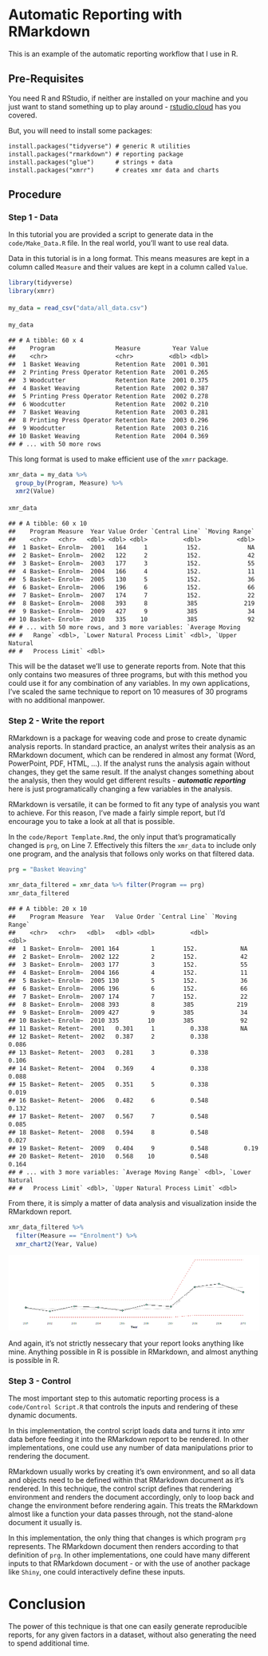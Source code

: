 
# Automatic Reporting with RMarkdown

This is an example of the automatic reporting workflow that I use in R.

## Pre-Requisites

You need R and RStudio, if neither are installed on your machine and you
just want to stand something up to play around -
[rstudio.cloud](https://rstudio.cloud/) has you covered.

But, you will need to install some packages:

    install.packages("tidyverse") # generic R utilities
    install.packages("rmarkdown") # reporting package
    install.packages("glue")      # strings + data
    install.packages("xmrr")      # creates xmr data and charts

## Procedure

### Step 1 - Data

In this tutorial you are provided a script to generate data in the
`code/Make_Data.R` file. In the real world, you’ll want to use real
data.

Data in this tutorial is in a long format. This means measures are kept
in a column called `Measure` and their values are kept in a column
called `Value`.

``` r
library(tidyverse)
library(xmrr)

my_data = read_csv("data/all_data.csv")

my_data
```

    ## # A tibble: 60 x 4
    ##    Program                 Measure         Year Value
    ##    <chr>                   <chr>          <dbl> <dbl>
    ##  1 Basket Weaving          Retention Rate  2001 0.301
    ##  2 Printing Press Operator Retention Rate  2001 0.265
    ##  3 Woodcutter              Retention Rate  2001 0.375
    ##  4 Basket Weaving          Retention Rate  2002 0.387
    ##  5 Printing Press Operator Retention Rate  2002 0.278
    ##  6 Woodcutter              Retention Rate  2002 0.210
    ##  7 Basket Weaving          Retention Rate  2003 0.281
    ##  8 Printing Press Operator Retention Rate  2003 0.296
    ##  9 Woodcutter              Retention Rate  2003 0.216
    ## 10 Basket Weaving          Retention Rate  2004 0.369
    ## # ... with 50 more rows

This long format is used to make efficient use of the `xmrr` package.

``` r
xmr_data = my_data %>% 
  group_by(Program, Measure) %>% 
  xmr2(Value)

xmr_data
```

    ## # A tibble: 60 x 10
    ##    Program Measure  Year Value Order `Central Line` `Moving Range`
    ##    <chr>   <chr>   <dbl> <dbl> <dbl>          <dbl>          <dbl>
    ##  1 Basket~ Enrolm~  2001   164     1           152.             NA
    ##  2 Basket~ Enrolm~  2002   122     2           152.             42
    ##  3 Basket~ Enrolm~  2003   177     3           152.             55
    ##  4 Basket~ Enrolm~  2004   166     4           152.             11
    ##  5 Basket~ Enrolm~  2005   130     5           152.             36
    ##  6 Basket~ Enrolm~  2006   196     6           152.             66
    ##  7 Basket~ Enrolm~  2007   174     7           152.             22
    ##  8 Basket~ Enrolm~  2008   393     8           385             219
    ##  9 Basket~ Enrolm~  2009   427     9           385              34
    ## 10 Basket~ Enrolm~  2010   335    10           385              92
    ## # ... with 50 more rows, and 3 more variables: `Average Moving
    ## #   Range` <dbl>, `Lower Natural Process Limit` <dbl>, `Upper Natural
    ## #   Process Limit` <dbl>

This will be the dataset we’ll use to generate reports from. Note that
this only contains two measures of three programs, but with this method
you could use it for any combination of any variables. In my own
applications, I’ve scaled the same technique to report on 10 measures of
30 programs with no additional manpower.

### Step 2 - Write the report

RMarkdown is a package for weaving code and prose to create dynamic
analysis reports. In standard practice, an analyst writes their analysis
as an RMarkdown document, which can be rendered in almost any format
(Word, PowerPoint, PDF, HTML, …). If the analyst runs the analysis again
without changes, they get the same result. If the analyst changes
something about the analysis, then they would get different results -
***automatic reporting*** here is just programatically changing a few
variables in the analysis.

RMarkdown is versatile, it can be formed to fit any type of analysis you
want to achieve. For this reason, I’ve made a fairly simple report, but
I’d encourage you to take a look at all that is possible.

In the `code/Report Template.Rmd`, the only input that’s programatically
changed is `prg`, on Line 7. Effectively this filters the `xmr_data` to
include only one program, and the analysis that follows only works on
that filtered data.

``` r
prg = "Basket Weaving"
```

``` r
xmr_data_filtered = xmr_data %>% filter(Program == prg)
xmr_data_filtered
```

    ## # A tibble: 20 x 10
    ##    Program Measure  Year   Value Order `Central Line` `Moving Range`
    ##    <chr>   <chr>   <dbl>   <dbl> <dbl>          <dbl>          <dbl>
    ##  1 Basket~ Enrolm~  2001 164         1        152.            NA    
    ##  2 Basket~ Enrolm~  2002 122         2        152.            42    
    ##  3 Basket~ Enrolm~  2003 177         3        152.            55    
    ##  4 Basket~ Enrolm~  2004 166         4        152.            11    
    ##  5 Basket~ Enrolm~  2005 130         5        152.            36    
    ##  6 Basket~ Enrolm~  2006 196         6        152.            66    
    ##  7 Basket~ Enrolm~  2007 174         7        152.            22    
    ##  8 Basket~ Enrolm~  2008 393         8        385            219    
    ##  9 Basket~ Enrolm~  2009 427         9        385             34    
    ## 10 Basket~ Enrolm~  2010 335        10        385             92    
    ## 11 Basket~ Retent~  2001   0.301     1          0.338         NA    
    ## 12 Basket~ Retent~  2002   0.387     2          0.338          0.086
    ## 13 Basket~ Retent~  2003   0.281     3          0.338          0.106
    ## 14 Basket~ Retent~  2004   0.369     4          0.338          0.088
    ## 15 Basket~ Retent~  2005   0.351     5          0.338          0.019
    ## 16 Basket~ Retent~  2006   0.482     6          0.548          0.132
    ## 17 Basket~ Retent~  2007   0.567     7          0.548          0.085
    ## 18 Basket~ Retent~  2008   0.594     8          0.548          0.027
    ## 19 Basket~ Retent~  2009   0.404     9          0.548          0.19 
    ## 20 Basket~ Retent~  2010   0.568    10          0.548          0.164
    ## # ... with 3 more variables: `Average Moving Range` <dbl>, `Lower Natural
    ## #   Process Limit` <dbl>, `Upper Natural Process Limit` <dbl>

From there, it is simply a matter of data analysis and visualization
inside the RMarkdown report.

``` r
xmr_data_filtered %>% 
  filter(Measure == "Enrolment") %>% 
  xmr_chart2(Year, Value)
```

![](README_files/figure-gfm/unnamed-chunk-5-1.png)<!-- -->

And again, it’s not strictly nessecary that your report looks anything
like mine. Anything possible in R is possible in RMarkdown, and almost
anything is possible in R.

### Step 3 - Control

The most important step to this automatic reporting process is a
`code/Control Script.R` that controls the inputs and rendering of these
dynamic documents.

In this implementation, the control script loads data and turns it into
xmr data before feeding it into the RMarkdown report to be rendered. In
other implementations, one could use any number of data manipulations
prior to rendering the document.

RMarkdown usually works by creating it’s own environment, and so all
data and objects need to be defined within that RMarkdown document as
it’s rendered. In this technique, the control script defines that
rendering environment and renders the document accordingly, only to loop
back and change the environment before rendering again. This treats the
RMarkdown almost like a function your data passes through, not the
stand-alone document it usually is.

In this implementation, the only thing that changes is which program
`prg` represents. The RMarkdown document then renders according to that
definition of `prg`. In other implementations, one could have many
different inputs to that RMarkdown document - or with the use of another
package like `Shiny`, one could interactively define these inputs.

# Conclusion

The power of this technique is that one can easily generate reproducible
reports, for any given factors in a dataset, without also generating the
need to spend additional time.
